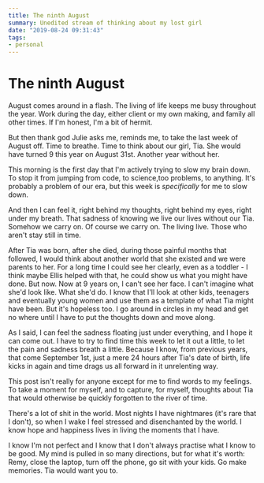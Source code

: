 ```yaml
---
title: The ninth August
summary: Unedited stream of thinking about my lost girl
date: "2019-08-24 09:31:43"
tags:
- personal
---
```


# The ninth August

August comes around in a flash. The living of life keeps me busy throughout the year. Work during the day, either client or my own making, and family all other times. If I'm honest, I'm a bit of hermit.

But then thank god Julie asks me, reminds me, to take the last week of August off. Time to breathe. Time to think about our girl, Tia. She would have turned 9 this year on August 31st. Another year without her.

<!--more-->

This morning is the first day that I'm actively trying to slow my brain down. To stop it from jumping from code, to science,too problems, to anything. It's probably a problem of our era, but this week is _specifically_ for me to slow down.

And then I can feel it, right behind my thoughts, right behind my eyes, right under my breath. That sadness of knowing we live our lives without our Tia. Somehow we carry on. Of course we carry on. The living live. Those who aren't stay still in time.

After Tia was born, after she died, during those painful months that followed, I would think about another world that she existed and we were parents to her. For a long time I could see her clearly, even as a toddler - I think maybe Ellis helped with that, he could show us what you might have done. But now. Now at 9 years on, I can't see her face. I can't imagine what she'd look like. What she'd do. I know that I'll look at other kids, teenagers and eventually young women and use them as a template of what Tia might have been. But it's hopeless too. I go around in circles in my head and get no where until I have to put the thoughts down and move along.

As I said, I can feel the sadness floating just under everything, and I hope it can come out. I have to try to find time this week to let it out a little, to let the pain and sadness breath a little. Because I know, from previous years, that come September 1st, just a mere 24 hours after Tia's date of birth, life kicks in again and time drags us all forward in it unrelenting way.

This post isn't really for anyone except for me to find words to my feelings. To take a moment for myself, and to capture, for myself, thoughts about Tia that would otherwise be quickly forgotten to the river of time.

There's a lot of shit in the world. Most nights I have nightmares (it's rare that I don't), so when I wake I feel stressed and disenchanted by the world. I know hope and happiness lives in living the moments that I have.

I know I'm not perfect and I know that I don't always practise what I know to be good. My mind is pulled in so many directions, but for what it's worth: Remy, close the laptop, turn off the phone, go sit with your kids. Go make memories. Tia would want you to.
